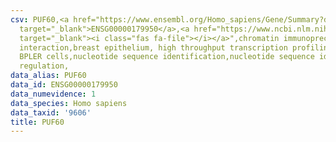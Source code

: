 ```yaml
---
csv: PUF60,<a href="https://www.ensembl.org/Homo_sapiens/Gene/Summary?db=core;g=ENSG00000179950"
  target="_blank">ENSG00000179950</a>,<a href="https://www.ncbi.nlm.nih.gov/pubmed/22863008"
  target="_blank"><i class="fas fa-file"></i></a>",chromatin immunoprecipitation assay,direct
  interaction,breast epithelium, high throughput transcription profiling by microarray,
  BPLER cells,nucleotide sequence identification,nucleotide sequence identification,transcriptional
  regulation,
data_alias: PUF60
data_id: ENSG00000179950
data_numevidence: 1
data_species: Homo sapiens
data_taxid: '9606'
title: PUF60
---
```

